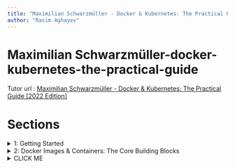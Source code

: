```yaml
---
title: "Maximilian Schwarzmüller - Docker & Kubernetes: The Practical Guide [2022 Edition]"
author: "Rasim Aghayev"
---
```


# Maximilian Schwarzmüller-docker-kubernetes-the-practical-guide

Tutor url : [Maximilian Schwarzmüller - Docker & Kubernetes: The Practical Guide [2022 Edition]](https://www.udemy.com/course/docker-kubernetes-the-practical-guide/)

# Sections
<details>
   <summary> 1: Getting Started</summary>
<p>
   
<details>
   <summary> - 2. What Is Docker?</summary>
<p>

Docker is a container technologyI A tool for createing and managing containers.

>#### Container 
>   - A standardized unit of software
>   - A package of code and dependencies to run that code (e.g. NodeJS code + the NodeJS runtime).
>   - The same container always yields **exact same application and execution behavior!** . No matter where or by whom it might be executed.
>   - Support for Containers **is built into** modern operating systems.
>   - **Docker simplifies** the creation and management of such containers.

</p>
</details>

<details>
   <summary> 
		- 3. Why Docker & Containers?
   </summary>
<p>

> - #### We Want Reliability & Reproducible Environments
>   - We want to have the **exact same environment for development and production=>** This ensures that it works exactly as tested
>   - It should be easy to **share a common development environment** / setup with (new) employees and colleagues.
>   - We **don't want to uninstall and re-install**  local dependencies and runtimes all the time
> - #### Why Containers?
>   - Why would we want **independent, standardized " application packages"** ?
>     - Different Development & Production Environments => We want to build and test in exactly (!) the same environment as we later run our app in.
>     - Different Development Environments Within a Team / Company => Every team member should have the exactly (!) same environment when working on the same project.
>     - Clashing Tools / Versions Between Different Projects => When switching between projects, tools used in project A should not clash with tools used in project B
> - #### A Containers?
>   - **Standardized** unit for shipping goods
>   - Can be **moved** with trucks, ships, cranes, ...
>   - **Independent** from other containers
>   - **Self-containing**
	
</p>
</details>
 
 
<details>
   <summary> 
		- 5. Virtual Machines vs Docker Containers
   </summary>
<p>

> - Virtual Machines / Virtual OS: Summary
>   - Pro
>     - Separated envionments
>     - Environment-specific configurations are possible
>     - Environment configurations can be shared and reproduced reliably
>   - Con
>     - Redundant duplication, waste of space
>     - Performance can be slow, boot times can be long
>     - Reproducing on another computer/server is possible but may still be tricky
> - Containers vs Virtual Machines
>   - Docker Containers
>     - Low impact on OS, very fast, minimal disk space usage
>     - Sharing, re-building and distribution is easy
>     - Encapsulate apps/environments instead of "whole machines"
>   - Virtual Machines
>     - Bigger impact on OS, slower, higher disk space usage
>     - Sharing, re-building and distribution can be challenging
>     - Encapsulate "whole machines" instead of just apps/environments
	
</p>

</details>

<details>
   <summary> 
		- 6. Docker Setup
   </summary>
<p>

> - [Linux](https://docs.docker.com/engine/install/)
> - [MacOS](https://docs.docker.com/desktop/install/mac-install/) ( [Old version](https://github.com/docker-archive/toolbox/blob/master/docs/toolbox_install_mac.md) )
> - [Windows](https://docs.docker.com/desktop/install/windows-install/) ( [Old version](https://github.com/docker-archive/toolbox/blob/master/docs/toolbox_install_windows.md) )
> - Docker Playground
>   - If you can't install Docker on your system, you can also look into this online playground: [https://labs.play-with-docker.com/](https://labs.play-with-docker.com/). For the most part, you should be able to follow along without issues with this playground.
	
</p>
</details>

<details>
   <summary> 
		- 11. An Overview of the Docker Tools
   </summary>
<p>

> - Docker Engine
> - Docker Deskop (incl. Daemon & CLI)
> - Docker Hub
> - Docker composer
> - Kubernetes

</p>
</details>

<details>
   <summary> 
		- 12. Installing & Configuring an IDE
   </summary>
<p>

> - [VSCode](https://code.visualstudio.com/docs/containers/overview)
> - [PHPStorm](https://plugins.jetbrains.com/plugin/8595-php-docker)
> - ....

</p>
</details>


<details>
   <summary> 
		- 14. Course Outline
   </summary>
<p>

#### Getting Started & Overview
> - Foundation
>   - Images & Containers
>   - Data & Volumes (in Containers)
>   - Containers & Networking
> - "Real Life"
>   - Multi-Container Projects
>   - Using Docker-Compose
>   - "Utility Containers"
>   - Deploying Docker Containers
> - Kubernetes
>   - Kubernetes Introduction & Basics
>   - Kubernetes: Data & Volumes
>   - Kubernetes: Networking
>   - Deploying a Kubernetes Cluster

</p>
</details>





</p>
</details>
<details>
   <summary>2: Docker Images & Containers: The Core Building Blocks</summary>
<p>
<details>
   <summary> 
		- 18. Images & Containers: What and Why?
   </summary>
<p>

>   - Docker
>      - Images
>         - Templates / Blueprints for containers
>         - Contains code + required tools/runtimes
>      - Containers
>         - The running "unit of software"
>         - Multiple containers can be created based on one image

</p>
</details>
<details>
   <summary> 
		- 19. Using & Running External (Pre-Built) Images
   </summary>
<p>

> We need an Image!
>   - Use an **existing, pre-built Image**
>      - e.g via Docker Hub
>         - Templates / Blueprints for containers
>         - Contains code + required tools/runtimes
>      - Containers
>         - The running "unit of software"
>         - Multiple containers can be created based on one image

</p>
</details>


<details>
   <summary> 
		- 18. Images & Containers: What and Why?
   </summary>
<p>

>   - Docker
>      - Images
>         - Templates / Blueprints for containers
>         - Contains code + required tools/runtimes
>      - Containers
>         - The running "unit of software"
>         - Multiple containers can be created based on one image

</p>
</details>


</p>
</details>


<details>
   <summary>CLICK ME</summary>
<p>

Code ...
</p>
</details>

